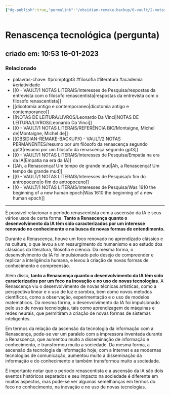 ```yaml
---
{"dg-publish":true,"permalink":"/obsidian-remake-backup/0-vault/2-notas-permanentes/renascenca-tecnologica-pergunta/","tags":["permanente","promptgpt3","filosofia","literatura","academia","criatividade"],"dgHomeLink":true,"dgShowLocalGraph":true,"dgShowFileTree":true,"dgEnableSearch":true,"noteIcon":""}
---
```


# Renascença tecnológica (pergunta)
## criado em: 10:53 16-01-2023

### Relacionado
- palavras-chave: #promptgpt3 #filosofia #literatura #academia #criatividade 
- [[0 - VAULT/1 NOTAS LITERAIS/Interesses de Pesquisa/respostas da entrevista com o filosofo renascentista\|respostas da entrevista com o filosofo renascentista]]
- [[dicotomia antigo e contemporaneo\|dicotomia antigo e contemporaneo]]
- [[NOTAS DE LEITURA/LIVROS/Leonardo Da Vinci\|NOTAS DE LEITURA/LIVROS/Leonardo Da Vinci]]
- [[0 - VAULT/1 NOTAS LITERAIS/REFERÊNCIA BIO/Montaigne, Michel de\|Montaigne, Michel de]]
- [[OBSIDIAN-REMAKE-BACKUP/0 - VAULT/2 NOTAS PERMANENTES/resumo por um filósofo da renascença segundo gpt3\|resumo por um filósofo da renascença segundo gpt3]]
- [[0 - VAULT/1 NOTAS LITERAIS/Interesses de Pesquisa/Empatia na era da IA\|Empatia na era da IA]]
- [[Ah, a Renascença! Um tempo de grande mud\|Ah, a Renascença! Um tempo de grande mud]]
- [[0 - VAULT/1 NOTAS LITERAIS/Interesses de Pesquisa/o fim do antropoceno\|o fim do antropoceno]]
- [[0 - VAULT/1 NOTAS LITERAIS/Interesses de Pesquisa/Was 1610 the beginning of a new human epoch\|Was 1610 the beginning of a new human epoch]]
---
É possível relacionar o período renascentista com a ascensão da IA e seus vários usos de certa forma. **Tanto a Renascença quanto o desenvolvimento da IA têm sido caracterizados por um interesse renovado no conhecimento e na busca de novas formas de entendimento.**

Durante a Renascença, houve um foco renovado no aprendizado clássico e na cultura, o que levou a um ressurgimento do humanismo e ao estudo dos clássicos da literatura, filosofia e ciência. Da mesma forma, o desenvolvimento da IA foi impulsionado pelo desejo de compreender e replicar a inteligência humana, e levou à criação de novas formas de conhecimento e compreensão.

Além disso, **tanto a Renascença quanto o desenvolvimento da IA têm sido caracterizados por um foco na inovação e no uso de novas tecnologias**. A Renascença viu o desenvolvimento de novas técnicas artísticas, como a perspectiva linear e o uso de luz e sombra, bem como novos métodos científicos, como a observação, experimentação e o uso de modelos matemáticos. Da mesma forma, o desenvolvimento da IA foi impulsionado pelo uso de novas tecnologias, tais como aprendizagem de máquinas e redes neurais, que permitiram a criação de novas formas de sistemas inteligentes.

Em termos da relação da ascensão da tecnologia da informação com a Renascença, pode-se ver um paralelo com a impressora inventada durante a Renascença, que aumentou muito a disseminação de informação e conhecimento, e transformou muito a sociedade. Da mesma forma, a ascensão da tecnologia da informação hoje, com a Internet e as modernas tecnologias de comunicação, aumentou muito a disseminação da informação e do conhecimento e também transformou muito a sociedade.

É importante notar que o período renascentista e a ascensão da IA são dois eventos históricos separados e seu impacto na sociedade é diferente em muitos aspectos, mas pode-se ver algumas semelhanças em termos do foco no conhecimento, na inovação e no uso de novas tecnologias.